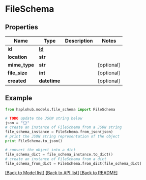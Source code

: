 # FileSchema


## Properties
Name | Type | Description | Notes
------------ | ------------- | ------------- | -------------
**id** | [**Id**](Id.md) |  | 
**location** | **str** |  | 
**mime_type** | **str** |  | [optional] 
**file_size** | **int** |  | [optional] 
**created** | **datetime** |  | [optional] 

## Example

```python
from haplohub.models.file_schema import FileSchema

# TODO update the JSON string below
json = "{}"
# create an instance of FileSchema from a JSON string
file_schema_instance = FileSchema.from_json(json)
# print the JSON string representation of the object
print FileSchema.to_json()

# convert the object into a dict
file_schema_dict = file_schema_instance.to_dict()
# create an instance of FileSchema from a dict
file_schema_from_dict = FileSchema.from_dict(file_schema_dict)
```
[[Back to Model list]](../README.md#documentation-for-models) [[Back to API list]](../README.md#documentation-for-api-endpoints) [[Back to README]](../README.md)


